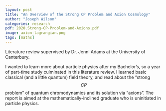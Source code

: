 ```yaml
---
layout: post
title: "An Overview of the Strong CP Problem and Axion Cosmology"
author: "Joseph Wilson"
categories: research
pdf: 2020.Strong-CP-Problem-and-Axions.pdf
image: axion-lagrangian.png
tags: [maths]
---
```


Literature review supervised by Dr. Jenni Adams at the University of Canterbury.

I wanted to learn more about particle physics after my Bachelor’s, so a year of part-time study culminated in this literature review.
I learned basic classical (and a little quantum) field theory, and read about the “strong $$CP$$ problem” of quantum chromodynamics and its solution via “axions”.
The report is aimed at the mathematically-inclined graduate who is uninitiated in particle physics.
